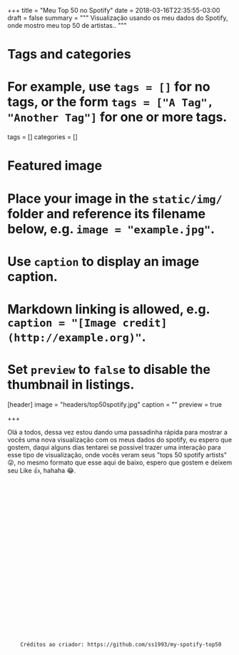 +++
title = "Meu Top 50 no Spotify"
date = 2018-03-16T22:35:55-03:00
draft = false
summary = """
Visualização usando os meu dados do Spotify, onde mostro meu top 50 de artistas..
"""

# Tags and categories
# For example, use `tags = []` for no tags, or the form `tags = ["A Tag", "Another Tag"]` for one or more tags.
tags = []
categories = []

# Featured image
# Place your image in the `static/img/` folder and reference its filename below, e.g. `image = "example.jpg"`.
# Use `caption` to display an image caption.
#   Markdown linking is allowed, e.g. `caption = "[Image credit](http://example.org)"`.
# Set `preview` to `false` to disable the thumbnail in listings.
[header]
image = "headers/top50spotify.jpg"
caption = ""
preview = true

+++

Olá a todos, dessa vez estou dando uma passadinha rápida para mostrar a vocês uma nova visualização com os meus dados do spotify, eu espero que gostem, daqui alguns dias tentarei se possivel trazer uma interação para esse tipo de visualização, onde vocês veram seus "tops 50 spotify artists" :stuck_out_tongue_winking_eye:, no mesmo formato que esse aqui de baixo, espero que gostem e deixem seu Like :thumbsup:, hahaha :joy:.

<link rel="stylesheet" href="https://cdn.rawgit.com/tsleolima/portfolio-vis/ed55de71/content/meuTop50js/css/style.css">
<!-- Main -->
<div id="main">
    <div class="box container">
        <section>
            <svg width="930" height="630">
                <defs>
                    <filter id="greyscale">
                        <feColorMatrix
                                type="matrix"
                                values="0 1 0 0 0
                  0 1 0 0 0
                  0 1 0 0 0
                  0 1 0 1 0 ">
                        </feColorMatrix>
                    </filter>
                </defs>
            </svg>
        </section>
    </div>
</div>

        Créditos ao criador: https://github.com/ss1993/my-spotify-top50

<!-- Scripts -->
<script src="https://cdn.rawgit.com/tsleolima/portfolio-vis/ed55de71/content/meuTop50js/js/jquery.min.js"></script>
<script src="https://cdn.rawgit.com/tsleolima/portfolio-vis/ed55de71/content/meuTop50js/js/skel.min.js"></script>
<script src="https://cdn.rawgit.com/tsleolima/portfolio-vis/ed55de71/content/meuTop50js/js/util.js"></script>
<script src="https://cdn.rawgit.com/tsleolima/portfolio-vis/ed55de71/content/meuTop50js/js/main.js"></script>
<script src="https://d3js.org/d3.v4.min.js"></script>
<script src="https://cdnjs.cloudflare.com/ajax/libs/d3-legend/2.24.0/d3-legend.js"></script>
<script src="https://cdn.rawgit.com/tsleolima/portfolio-vis/2cec3507/content/meuTop50js/js/music_graph.js"></script>
